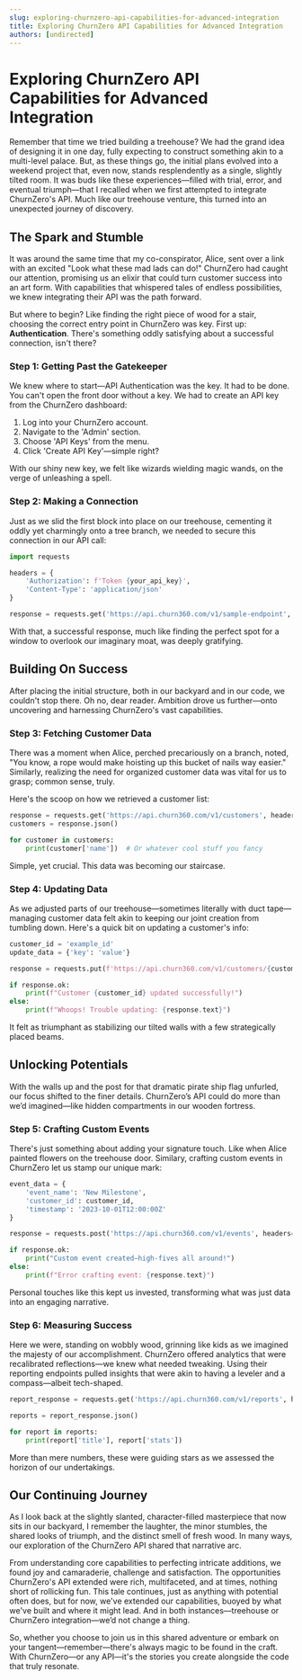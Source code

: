 ```yaml
---
slug: exploring-churnzero-api-capabilities-for-advanced-integration
title: Exploring ChurnZero API Capabilities for Advanced Integration
authors: [undirected]
---
```



# Exploring ChurnZero API Capabilities for Advanced Integration

Remember that time we tried building a treehouse? We had the grand idea of designing it in one day, fully expecting to construct something akin to a multi-level palace. But, as these things go, the initial plans evolved into a weekend project that, even now, stands resplendently as a single, slightly tilted room. It was buds like these experiences—filled with trial, error, and eventual triumph—that I recalled when we first attempted to integrate ChurnZero's API. Much like our treehouse venture, this turned into an unexpected journey of discovery.

## The Spark and Stumble

It was around the same time that my co-conspirator, Alice, sent over a link with an excited "Look what these mad lads can do!" ChurnZero had caught our attention, promising us an elixir that could turn customer success into an art form. With capabilities that whispered tales of endless possibilities, we knew integrating their API was the path forward. 

But where to begin? Like finding the right piece of wood for a stair, choosing the correct entry point in ChurnZero was key. First up: **Authentication**. There's something oddly satisfying about a successful connection, isn't there?

### Step 1: Getting Past the Gatekeeper

We knew where to start—API Authentication was the key. It had to be done. You can't open the front door without a key. We had to create an API key from the ChurnZero dashboard:

1. Log into your ChurnZero account.
2. Navigate to the 'Admin' section.
3. Choose 'API Keys' from the menu.
4. Click 'Create API Key'—simple right? 

With our shiny new key, we felt like wizards wielding magic wands, on the verge of unleashing a spell.

### Step 2: Making a Connection

Just as we slid the first block into place on our treehouse, cementing it oddly yet charmingly onto a tree branch, we needed to secure this connection in our API call:

```python
import requests

headers = {
    'Authorization': f'Token {your_api_key}',
    'Content-Type': 'application/json'
}

response = requests.get('https://api.churn360.com/v1/sample-endpoint', headers=headers)
```

With that, a successful response, much like finding the perfect spot for a window to overlook our imaginary moat, was deeply gratifying.

## Building On Success

After placing the initial structure, both in our backyard and in our code, we couldn't stop there. Oh no, dear reader. Ambition drove us further—onto uncovering and harnessing ChurnZero's vast capabilities. 

### Step 3: Fetching Customer Data

There was a moment when Alice, perched precariously on a branch, noted, "You know, a rope would make hoisting up this bucket of nails way easier." Similarly, realizing the need for organized customer data was vital for us to grasp; common sense, truly. 

Here's the scoop on how we retrieved a customer list:

```python
response = requests.get('https://api.churn360.com/v1/customers', headers=headers)
customers = response.json()

for customer in customers:
    print(customer['name'])  # Or whatever cool stuff you fancy
```

Simple, yet crucial. This data was becoming our staircase.

### Step 4: Updating Data

As we adjusted parts of our treehouse—sometimes literally with duct tape—managing customer data felt akin to keeping our joint creation from tumbling down. Here's a quick bit on updating a customer's info:

```python
customer_id = 'example_id'
update_data = {'key': 'value'}

response = requests.put(f'https://api.churn360.com/v1/customers/{customer_id}', headers=headers, json=update_data)

if response.ok:
    print(f"Customer {customer_id} updated successfully!")
else:
    print(f"Whoops! Trouble updating: {response.text}")
```

It felt as triumphant as stabilizing our tilted walls with a few strategically placed beams.

## Unlocking Potentials

With the walls up and the post for that dramatic pirate ship flag unfurled, our focus shifted to the finer details. ChurnZero’s API could do more than we’d imagined—like hidden compartments in our wooden fortress.

### Step 5: Crafting Custom Events

There's just something about adding your signature touch. Like when Alice painted flowers on the treehouse door. Similary, crafting custom events in ChurnZero let us stamp our unique mark:

```python
event_data = {
    'event_name': 'New Milestone',
    'customer_id': customer_id,
    'timestamp': '2023-10-01T12:00:00Z'
}

response = requests.post('https://api.churn360.com/v1/events', headers=headers, json=event_data)

if response.ok:
    print("Custom event created—high-fives all around!")
else:
    print(f"Error crafting event: {response.text}")
```

Personal touches like this kept us invested, transforming what was just data into an engaging narrative.

### Step 6: Measuring Success

Here we were, standing on wobbly wood, grinning like kids as we imagined the majesty of our accomplishment. ChurnZero offered analytics that were recalibrated reflections—we knew what needed tweaking. Using their reporting endpoints pulled insights that were akin to having a leveler and a compass—albeit tech-shaped.

```python
report_response = requests.get('https://api.churn360.com/v1/reports', headers=headers)

reports = report_response.json()

for report in reports:
    print(report['title'], report['stats'])
```

More than mere numbers, these were guiding stars as we assessed the horizon of our undertakings.

## Our Continuing Journey

As I look back at the slightly slanted, character-filled masterpiece that now sits in our backyard, I remember the laughter, the minor stumbles, the shared looks of triumph, and the distinct smell of fresh wood. In many ways, our exploration of the ChurnZero API shared that narrative arc. 

From understanding core capabilities to perfecting intricate additions, we found joy and camaraderie, challenge and satisfaction. The opportunities ChurnZero's API extended were rich, multifaceted, and at times, nothing short of rollicking fun. This tale continues, just as anything with potential often does, but for now, we've extended our capabilities, buoyed by what we've built and where it might lead. And in both instances—treehouse or ChurnZero integration—we’d not change a thing.

So, whether you choose to join us in this shared adventure or embark on your tangent—remember—there's always magic to be found in the craft. With ChurnZero—or any API—it's the stories you create alongside the code that truly resonate.